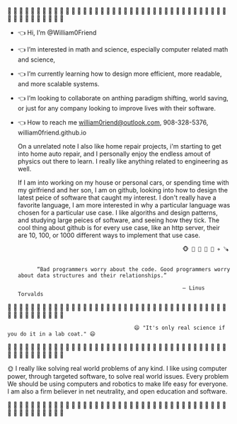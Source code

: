 
🥼 🥼 🥼 🥼 🥼 🥼 🥼 🥼 🥼 🥼 🥼 🥼 🥼 🥼 🥼 🥼 🥼 🥼 🥼 🥼 🥼 🥼 🥼 🥼 🥼 🥼 🥼 🥼 🥼 🥼 🥼 🥼 🥼 🥼 🥼 🥼 🥼 🥼 🥼 🥼 🥼 🥼 🥼 🥼 🥼 🥼 🥼 🥼 

- 👈 Hi, I’m @William0Friend
- 👈 I’m interested in math and science, especially computer related math and science,
- 👈 I’m currently learning how to design more efficient, more readable, and more scalable systems. 
- 👈 I’m looking to collaborate on anthing paradigm shifting, world saving, or just for any company looking to improve lives with their software.
- 👈 How to reach me william0riend@outlook.com, 908-328-5376, william0friend.github.io
    
    On a unrelated note I also like home repair projects, i'm starting to get into home auto repair, and I personally enjoy the endless amout of physics out there to learn. I really like anything related to engineering as well. 
    
    If I am into working on my house or personal cars, or spending time with my girlfriend and her son, I am on github, looking into how to design the latest peice of software that caught my interest. I don't really have a favorite language, I am more interested in why a particular language was chosen for a particular use case. I like algoriths and design patterns, and studying large peices of software, and seeing how they tick. The cool thing about github is for every use case, like an http server, their are 10, 100, or 1000 different ways to implement that use case.

                                                          🐵 🧮 🏴 🧲 📱 ✈️ 🪚
                                                      
                                                      
            “Bad programmers worry about the code. Good programmers worry about data structures and their relationships.”

                                                          ― Linus Torvalds 

🥼 🥼 🥼 🥼 🥼 🥼 🥼 🥼 🥼 🥼 🥼 🥼 🥼 🥼 🥼 🥼 🥼 🥼 🥼 🥼 🥼 🥼 🥼 🥼 🥼 🥼 🥼 🥼 🥼 🥼 🥼 🥼 🥼 🥼 🥼 🥼 🥼 🥼 🥼 🥼 🥼 🥼 🥼 🥼 🥼 🥼 🥼 🥼  

                                            😄 "It's only real science if you do it in a lab coat." 😄

🥼 🥼 🥼 🥼 🥼 🥼 🥼 🥼 🥼 🥼 🥼 🥼 🥼 🥼 🥼 🥼 🥼 🥼 🥼 🥼 🥼 🥼 🥼 🥼 🥼 🥼 🥼 🥼 🥼 🥼 🥼 🥼 🥼 🥼 🥼 🥼 🥼 🥼 🥼 🥼 🥼 🥼 🥼 🥼 🥼 🥼 🥼 🥼 

🌞 I really like solving real world problems of any kind. I like using computer power, through targeted software, to solve real world issues. Every problem We should be using computers and robotics to make life easy for everyone. I am also a firm believer in net neutrality, and open education and software. 

🥼 🥼 🥼 🥼 🥼 🥼 🥼 🥼 🥼 🥼 🥼 🥼 🥼 🥼 🥼 🥼 🥼 🥼 🥼 🥼 🥼 🥼 🥼 🥼 🥼 🥼 🥼 🥼 🥼 🥼 🥼 🥼 🥼 🥼 🥼 🥼 🥼 🥼 🥼 🥼 🥼 🥼 🥼 🥼 🥼 🥼 🥼 🥼 
<!---
William0Friend/William0Friend is a ✨ special ✨ repository because its `README.md` (this file) appears on your GitHub profile.
You can click the Preview link to take a look at your changes.
--->
